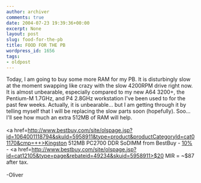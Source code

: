 ```yaml
---
author: archiver
comments: true
date: 2004-07-23 19:39:36+00:00
excerpt: None
layout: post
slug: food-for-the-pb
title: FOOD FOR THE PB
wordpress_id: 1656
tags:
- oldpost
---
```


Today, I am going to buy some more RAM for my PB.  It is disturbingly slow at the moment swapping like crazy with the slow 4200RPM drive right now.  It is almost unbearable, especially compared to my new A64 3200+, the Pentium-M 1.7GHz, and P4 2.8GHz workstation I've been used to for the past few weeks. Actually, it is unbearable... but I am getting through it by telling myself that I will be replacing the slow parts soon (hopefully).  Soo... I'll see how much an extra 512MB of RAM will help.<br /><br /><a href=http://www.bestbuy.com/site/olspage.jsp?id=1064001118794&skuId=5958911&type=product&productCategoryId=cat01170&cmp=++>Kingston 512MB PC2700 DDR SoDIMM from BestBuy</a> - <a href=http://postpublisher.net/h/bestbuy/adhoc/200407/ESE/coupon2.htm?>10% </a> - <a href=http://www.bestbuy.com/site/olspage.jsp?id=cat12105&type=page&rebateid=49234&skuid=5958911>$20 MIR</a> = ~$87 after tax.<br /><br />-Oliver
